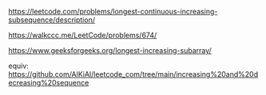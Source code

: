 https://leetcode.com/problems/longest-continuous-increasing-subsequence/description/

https://walkccc.me/LeetCode/problems/674/

https://www.geeksforgeeks.org/longest-increasing-subarray/

equiv: https://github.com/AlKiAl/leetcode_com/tree/main/increasing%20and%20decreasing%20sequence
